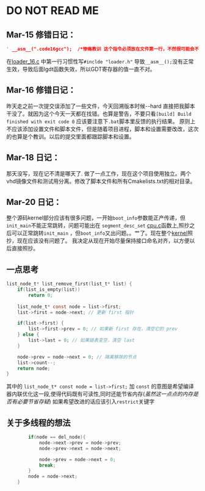 # DO NOT READ ME 


## Mar-15 修错日记：


```C
' __asm__(".code16gcc");  /*惨痛教训 这个指令必须放在文件第一行，不然很可能会不生效*/ '
```
在[loader_16.c](./source/loader/loader_16.c) 中第一行习惯性写`#inclde "loader.h"` 导致`__asm__();`没有正常生效，导致后面lgdt函数失效，所以GDT寄存器的值一直不对。


## Mar-16 修错日记：

昨天走之前一次提交误添加了一些文件，今天回溯版本时候--hard 直接把我脚本干没了。就因为这个今天一天都在找错。也算是警告，不要只看`[build] Build finished with exit code 0` 应该要注意下`.bat`脚本里反馈的执行结果。
原则上不应该添加设置文件和脚本文件，但是随着项目进程，脚本和设置需要改改，这次的也算是个教训。以后的提交里面都跟踪脚本和设置。


## Mar-18 日记：
那天没写，现在记不清是哪天了. 做了一点工作，现在这个项目使用独立。两个vhd镜像文件和测试用分离。修改了脚本文件和所有Cmakelists.txt的相对目录。

## Mar-20 日记：
整个源码kernel部分应该有很多问题，一开始`boot_info`参数能正产传递，但`init_main`不能正常跳转，问题可能出在 `segment_desc_set` [cpu.c](./source/kernel/cpu/cpu.c)函数上,照抄之后可以正常跳转`init_main` ，但`boot_info`又出问题。。艹了。现在整个[kernel](./source/kernel)照抄，现在应该没有问题了。
我决定从现在开始尽量保持接口命名对齐，以方便以后直接照抄。

## 一点思考
```C
list_node_t* list_remove_first(list_t* list) {
    if(list_is_empty(list))
        return 0;
        
    list_node_t* const node = list->first;
    list->first = node->next; // 更新 first 指针

    if(list->first) {
        list->first->prev = 0; // 如果新 first 存在，清空它的 prev
    } else {
        list->last = 0; // 如果链表变空，清空 last
    }

    node->prev = node->next = 0; // 隔离移除的节点
    list->count--;
    return node;
}
```
其中的 ` list_node_t* const node = list->first; ` 加 `const` 的意图是希望编译器内联优化这一段,使得代码既有可读性,同时还能节省内存(*虽然这一点点的内存是否有必要节省存疑*)
如果希望改进的话应该引入`restrict`关键字


## 关于多线程的想法
```C    while(node!=0){ /*   看似安全 实际上如果是多线程则可能导致 崩溃 */ 
        if(node == del_node){
            node->next->prev = node->prev;
            node->prev->next = node->next;

            node->prev = node->next = 0;
            break;
        }
        node = node->next;
    }
```
